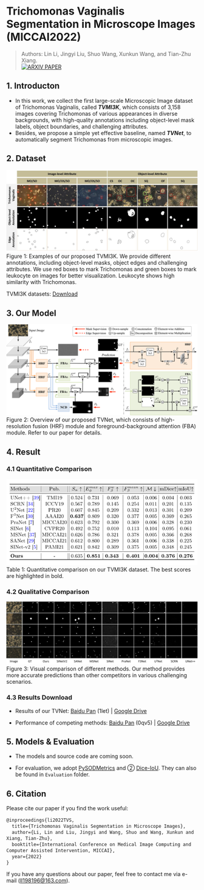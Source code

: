 # Trichomonas Vaginalis Segmentation in Microscope Images (MICCAI2022)
> Authors: Lin Li, Jingyi Liu, Shuo Wang, Xunkun Wang, and Tian-Zhu Xiang.   
> <a href="https://arxiv.org/abs/2207.00973" rel="nofollow"><img src="https://camo.githubusercontent.com/4398ed745cccb9198b5590f2d4799518bae17c2dca258419b9413789a2fd01c6/68747470733a2f2f696d672e736869656c64732e696f2f62616467652f41727869762d50617065722d7265643f7374796c653d666c61742d737175617265" alt="ARXIV PAPER" data-canonical-src="https://img.shields.io/badge/Arxiv-Paper-red?style=flat-square" style="max-width: 100%;"></a>


## 1. Introducton

- In this work, we collect the first large-scale Microscopic Image dataset of Trichomonas Vaginalis, called ***TVMI3K***, which consists of 3,158 images covering Trichomonas of various appearances in diverse backgrounds, with high-quality annotations including object-level mask labels, object boundaries, and challenging attributes. 
- Besides, we propose a simple yet effective baseline, named ***TVNet***, to automatically segment Trichomonas from microscopic images. 



## 2. Dataset
![image](https://github.com/CellRecog/cellRecog/blob/main/Images/dataset.jpg)
Figure 1: Examples of our proposed TVMI3K. We provide different annotations, including object-level masks, object edges and challenging attributes. We use red boxes to mark Trichomonas and green boxes to mark leukocyte on images for better visualization. Leukocyte shows high similarity with Trichomonas.

TVMI3K datasets: [Download](https://zenodo.org/record/6792861)



## 3. Our Model

![image](https://github.com/CellRecog/cellRecog/blob/main/Images/tvnet.png) 
Figure 2: Overview of our proposed TVNet, which consists of high-resolution fusion (HRF) module and foreground-background attention (FBA) module. Refer to our paper for details.



## 4. Result

### 4.1 Quantitative Comparison

![image](https://github.com/CellRecog/cellRecog/blob/main/Images/res1.png)    
Table 1: Quantitative comparison on our TVMI3K dataset. The best scores are highlighted in bold.


### 4.2 Qualitative Comparison

![image](https://github.com/CellRecog/cellRecog/blob/main/Images/res.jpg)   
Figure 3: Visual comparison of different methods. Our method provides more accurate predictions than other competitors in various challenging scenarios.


### 4.3 Results Download

* Results of our TVNet: [Baidu Pan](https://pan.baidu.com/s/1LY6cNnNEL9Gi4m8UAFi_gw) (1let) | [Google Drive](https://drive.google.com/drive/folders/1sQcC75-4RywjHT8qbeB1WjVM99DGMKg_?usp=sharing)

* Performance of competing methods: [Baidu Pan](https://pan.baidu.com/s/1jwlQfScfSoBxFaq5kZ00dg) (0qv5) | [Google Drive](https://drive.google.com/drive/folders/1sQHRUZGiHC5D2XbYtYIccvU1gyzC8zqC?usp=sharing)

## 5. Models & Evaluation

- The models and source code are coming soon. 

- For evaluation, we adopt [PySODMetrics](https://github.com/lartpang/PySODMetrics) and ② [Dice-IoU](https://github.com/weijun88/SANet). They can also be found in ```Evaluation``` folder.






## 6. Citation
Please cite our paper if you find the work useful: 

```
@inproceedings{li2022TVS,
  title={Trichomonas Vaginalis Segmentation in Microscope Images},
  author={Li, Lin and Liu, Jingyi and Wang, Shuo and Wang, Xunkun and Xiang, Tian-Zhu},
  booktitle={International Conference on Medical Image Computing and Computer Assisted Intervention, MICCAI},
  year={2022}
}
```
If you have any questions about our paper, feel free to contact me via e-mail (ll198196@163.com).


